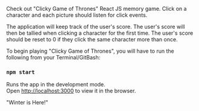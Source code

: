 Check out "Clicky Game of Thrones" React JS memory game. Click on a character and each picture should listen for click events.

The application will keep track of the user's score. The user's score will then be tallied when clicking a character for the first time. The user's score should be reset to 0 if they click the same character more than once.

To begin playing "Clicky Game of Thrones", you will have to run the following from your Terminal/GitBash: 

### `npm start`

Runs the app in the development mode.<br>
Open [http://localhost:3000](http://localhost:3000) to view it in the browser.

"Winter is Here!"

